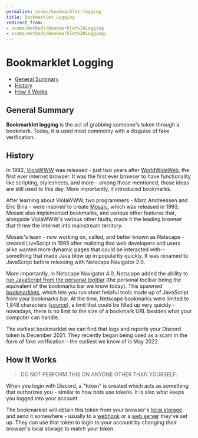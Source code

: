 ```yaml
---
permalink: scams/bookmarklet-logging
title: Bookmarklet Logging
redirect_from:
- scams/methods/Bookmarklet%20Logging
- scams/methods/Bookmarklet%20Logging/
---
```

# Bookmarklet Logging
- [General Summary](#general-summary)
- [History](#history)
- [How It Works](#how-it-works)

## General Summary
**Bookmarklet logging** is the act of grabbing someone's token through a bookmark. Today, it is used most commonly with a disguise of fake verification.

## History
In 1992, [ViolaWWW](http://viola.org/) was released - just two years after [WorldWideWeb](https://www.w3.org/People/Berners-Lee/WorldWideWeb.html), the first ever internet browser. It was the first ever browser to have functionality like scripting, stylesheets, and more - among those mentioned, those ideas are still used to this day. More importantly, it introduced bookmarks.

After learning about ViolaWWW, two programmers - Marc Andreessen and Eric Bina - were inspired to create [Mosaic](http://www.ncsa.illinois.edu/enabling/mosaic), which was released in 1993. Mosaic also implemented bookmarks, and various other features that, alongside ViolaWWW's various other faults, made it the leading browser that threw the internet into mainstream territory.

Mosaic's team - now working on, called, and better known as Netscape - created LiveScript in 1995 after realizing that web developers and users alike wanted more dynamic pages that could be interacted with-- something that made Java blow up in popularity quickly. It was renamed to JavaScript before releasing with Netscape Navigator 2.0.

More importantly, in Netscape Navigator 4.0, Netscape added the ability to [run JavaScript from the personal toolbar](https://web.archive.org/web/20020611183734/http://developer.netscape.com/docs/manuals/communicator/jsguide/misc.htm#1005712) (the personal toolbar being the equivalent of the bookmarks bar we know today). This spawned [bookmarklets](http://www.bookmarklets.com/about/), which lets you run short helpful tools made up of JavaScript from your bookmarks bar. At the time, Netscape bookmarks were limited to 1,848 characters ([source](https://www.squarefree.com/bookmarklets/limits.html)), a limit that could be filled up very quickly - nowadays, there is no limit to the size of a bookmark URL besides what your computer can handle.

The earliest bookmarklet we can find that logs and reports your Discord token is December 2021. They recently began being used as a scam in the form of fake verification - the earliest we know of is May 2022.

## How It Works
> DO NOT PERFORM THIS ON ANYONE OTHER THAN YOURSELF.

When you login with Discord, a "token" is created which acts as something that authorizes you - similar to how bots use tokens. It is also what keeps you logged into your account.

The bookmarklet will obtain this token from your browser's [local storage](https://developer.mozilla.org/en-US/docs/Web/API/Window/localStorage) and send it somewhere - usually to a [webhook](https://support.discord.com/hc/en-us/articles/228383668-Intro-to-Webhooks) or a [web server](https://en.wikipedia.org/wiki/Web_server) they've set up. They can use that token to login to your account by changing *their* browser's local storage to match your token.